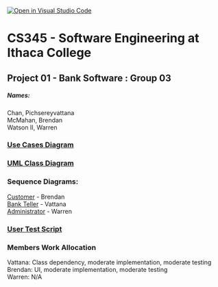 [![Open in Visual Studio Code](https://classroom.github.com/assets/open-in-vscode-f059dc9a6f8d3a56e377f745f24479a46679e63a5d9fe6f495e02850cd0d8118.svg)](https://classroom.github.com/online_ide?assignment_repo_id=6983873&assignment_repo_type=AssignmentRepo)
# CS345 - Software Engineering at Ithaca College
## Project 01 - Bank Software : Group 03

##### Names:
Chan, Pichsereyvattana <br />
McMahan, Brendan  <br />
Watson II, Warren

### <a href="https://app.diagrams.net/#G1osYAV5I6hBkbmQYYV0EVdsINlPsfCrlB">Use Cases Diagram</a> 

### <a href="https://drive.google.com/file/d/1J5QexmdhANbXOvO_YO2TbHk_fsNRquOM/view?usp=sharing">UML Class Diagram</a> 

### Sequence Diagrams:
<a href="https://drive.google.com/file/d/1mimmGlmgCnseF1RS0Ejcet_wsnLynK_T/view?usp=sharing">Customer</a> - Brendan <br />
<a href="https://www.youtube.com/watch?v=dQw4w9WgXcQ">Bank Teller</a> - Vattana <br />
<a href="https://drive.google.com/file/d/19aXXdxYxzp4MCxit3D6zb2nSXQdTsf9y/view?usp=sharing">Administrator</a> - Warren 

### <a href="https://docs.google.com/document/d/1RlGrre4cF45_GZcOnfehQFb-hbMILlEDViGiKopbgdE/edit?usp=sharing">User Test Script</a> 

### Members Work Allocation
Vattana: Class dependency, moderate implementation, moderate testing <br />
Brendan: UI, moderate implementation, moderate testing <br />
Warren: N/A
